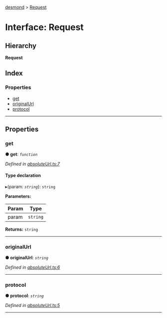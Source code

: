 [desmond](../README.md) > [Request](../interfaces/request.md)

# Interface: Request

## Hierarchy

**Request**

## Index

### Properties

* [get](request.md#get)
* [originalUrl](request.md#originalurl)
* [protocol](request.md#protocol)

---

## Properties

<a id="get"></a>

###  get

**● get**: *`function`*

*Defined in [absoluteUrl.ts:7](https://github.com/AckeeCZ/desmond/blob/d5e9561/src/lib/absoluteUrl.ts#L7)*

#### Type declaration
▸(param: *`string`*): `string`

**Parameters:**

| Param | Type |
| ------ | ------ |
| param | `string` |

**Returns:** `string`

___
<a id="originalurl"></a>

###  originalUrl

**● originalUrl**: *`string`*

*Defined in [absoluteUrl.ts:6](https://github.com/AckeeCZ/desmond/blob/d5e9561/src/lib/absoluteUrl.ts#L6)*

___
<a id="protocol"></a>

###  protocol

**● protocol**: *`string`*

*Defined in [absoluteUrl.ts:5](https://github.com/AckeeCZ/desmond/blob/d5e9561/src/lib/absoluteUrl.ts#L5)*

___

